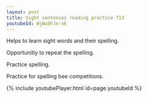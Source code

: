 ```yaml
---
layout: post
title: Sight sentences reading practice 713
youtubeId: WjWu0FJn-xE
---
```

 
 
Helps to learn sight words and their spelling.

Opportunitiy to repeat the spelling. 

Practice spelling. 
 
Practice for spelling bee competitions. 
 
{% include youtubePlayer.html id=page.youtubeId %}
 
 
